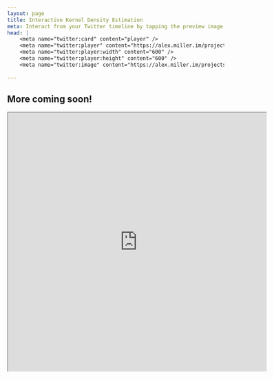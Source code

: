 ```yaml
---
layout: page
title: Interactive Kernel Density Estimation
meta: Interact from your Twitter timeline by tapping the preview image! (Only works on web apps.)
head: |
    <meta name="twitter:card" content="player" />
    <meta name="twitter:player" content="https://alex.miller.im/projects/KDE/plotly_interactive/" />
    <meta name="twitter:player:width" content="600" />
    <meta name="twitter:player:height" content="600" />
    <meta name="twitter:image" content="https://alex.miller.im/projects/KDE/img/kde_preview.png" />
    
---
```


## More coming soon!

<iframe width="600" height="600" src="https://alex.miller.im/projects/KDE/plotly_interactive/"></iframe>


